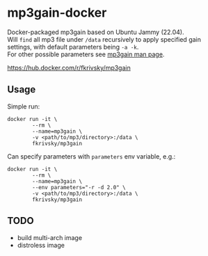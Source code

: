 # mp3gain-docker

Docker-packaged mp3gain based on Ubuntu Jammy (22.04).  
Will `find` all mp3 file under `/data` recursively to apply specified gain settings, with default parameters being `-a -k`.  
For other possible parameters see [mp3gain man page](http://manpages.ubuntu.com/manpages/jammy/en/man1/mp3gain.1.html).  

<https://hub.docker.com/r/fkrivsky/mp3gain> 

## Usage

Simple run:

```shell
docker run -it \
        --rm \
        --name=mp3gain \
        -v <path/to/mp3/directory>:/data \
        fkrivsky/mp3gain
```

Can specify parameters with `parameters` env variable, e.g.:

```shell
docker run -it \
        --rm \
        --name=mp3gain \
        --env parameters="-r -d 2.0" \
        -v <path/to/mp3/directory>:/data \
        fkrivsky/mp3gain
```

## TODO

- build multi-arch image
- distroless image

